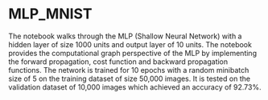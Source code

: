 # MLP_MNIST

The notebook walks through the MLP (Shallow Neural Network) with a hidden layer of size 1000 units and output layer of 10 units. The notebook provides the computational graph perspective of the MLP by implementing the forward propagation, cost function and backward propagation functions. The network is trained for 10 epochs with a random minibatch size of 5 on the training dataset of size 50,000 images. It is tested on the validation dataset of 10,000 images which achieved an accuracy of 92.73%.
